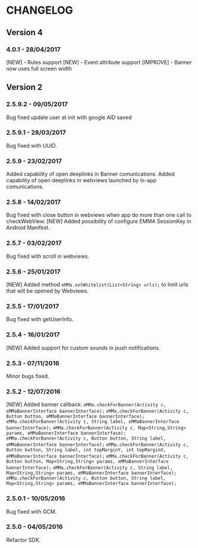 # CHANGELOG

## Version 4

### 4.0.1 - 28/04/2017

[NEW] - Rules support
[NEW] - Event attribute support
[IMPROVE] - Banner now uses full screen width

## Version 2

### 2.5.9.2 - 09/05/2017

Bug fixed update user at init with google AID saved

### 2.5.9.1 - 28/03/2017

Bug fixed with UUID.

### 2.5.9 - 23/02/2017
Added capability of open deeplinks in Banner comunications.
Added capability of open deeplinks in webviews launched by in-app comunications.

### 2.5.8 - 14/02/2017

Bug fixed with close button in webviews when app do more than one call to checkWebView.
[NEW] Added possibility of configure EMMA SessionKey in Android Manifest.

### 2.5.7 - 03/02/2017

Bug fixed with scroll in webviews.


### 2.5.6 - 25/01/2017

[NEW] Added method `eMMa.setWhitelist(List<String> urls);` to limit urls that will be opened by Webviews.


### 2.5.5 - 17/01/2017

Bug fixed with getUserInfo.


### 2.5.4 - 16/01/2017

[NEW] Added support for custom sounds in push notifications.


### 2.5.3 - 07/11/2016

Minor bugs fixed.


### 2.5.2 - 12/07/2016

[NEW] Added banner callback:
  `eMMa.checkForBanner(Activity c, eMMaBannerInterface bannerInterface);`
  `eMMa.checkForBanner(Activity c, Button button, eMMaBannerInterface bannerInterface);`
  `eMMa.checkForBanner(Activity c, String label, eMMaBannerInterface bannerInterface);`
  `eMMa.checkForBanner(Activity c, Map<String,String> params, eMMaBannerInterface bannerInterface);`
  `eMMa.checkForBanner(Activity c, Button button, String label, eMMaBannerInterface bannerInterface);`
  `eMMa.checkForBanner(Activity c, Button button, String label, int topMarginY, int topMarginX, eMMaBannerInterface bannerInterface);`
  `eMMa.checkForBanner(Activity c, Button button, Map<String,String> params, eMMaBannerInterface bannerInterface);`
  `eMMa.checkForBanner(Activity c, String label, Map<String,String> params, eMMaBannerInterface bannerInterface);`
  `eMMa.checkForBanner(Activity c, Button button, String label, Map<String,String> params, eMMaBannerInterface bannerInterface);`


### 2.5.0.1 - 10/05/2016

Bug fixed with GCM.


### 2.5.0 - 04/05/2016

Refactor SDK.
